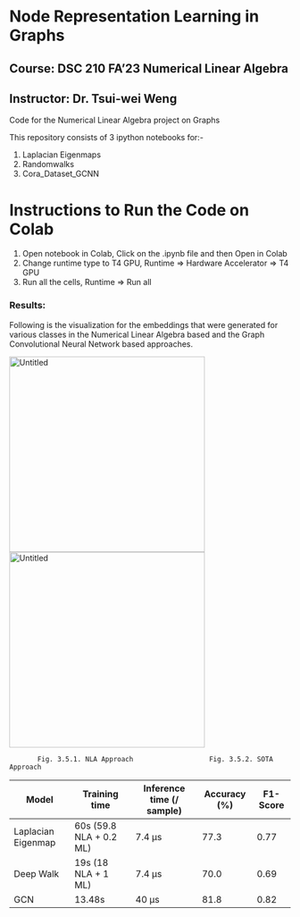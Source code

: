 # Node Representation Learning in Graphs
## Course: DSC 210 FA’23 Numerical Linear Algebra
## Instructor: Dr. Tsui-wei Weng
Code for the Numerical Linear Algebra project on Graphs

This repository consists of 3 ipython notebooks for:-
1) Laplacian Eigenmaps  
2) Randomwalks          
3) Cora_Dataset_GCNN    

# Instructions to Run the Code on Colab
1. Open notebook in Colab, Click on the .ipynb file and then Open in Colab
2. Change runtime type to T4 GPU, Runtime => Hardware Accelerator => T4 GPU
3. Run all the cells, Runtime => Run all

### Results:

Following is the visualization for the embeddings that were generated for various classes in the Numerical Linear Algebra based and the Graph Convolutional Neural Network based approaches. 

<img width="350" alt="Untitled" src="https://github.com/Adarsh-Vemali/Numerical_linear_algebra/assets/68332419/40f90667-2266-4237-ac70-8d7de442381b">
<img width="350" alt="Untitled" src="https://github.com/Adarsh-Vemali/Numerical_linear_algebra/assets/68332419/af28fa1f-de82-44bb-bb6c-51a9143004f7">

           Fig. 3.5.1. NLA Approach                   Fig. 3.5.2. SOTA Approach

| Model              | Training time           | Inference time (/ sample) | Accuracy (%) | F1-Score |
|--------------------|-------------------------|---------------------------|--------------|----------|
| Laplacian Eigenmap | 60s (59.8 NLA + 0.2 ML) | 7.4 µs                    | 77.3         | 0.77     |
| Deep Walk          | 19s (18 NLA + 1 ML)     | 7.4 µs                    | 70.0         | 0.69     |
| GCN                | 13.48s                  | 40 µs                     | 81.8         | 0.82     |

